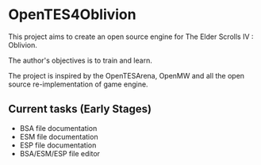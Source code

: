 # OpenTES4Oblivion

This project aims to create an open source engine for The Elder Scrolls IV : Oblivion.

The author's objectives is to train and learn.

The project is inspired by the OpenTESArena, OpenMW and all the open source re-implementation of game engine.

## Current tasks (Early Stages)

- BSA file documentation
- ESM file documentation
- ESP file documentation
- BSA/ESM/ESP file editor
